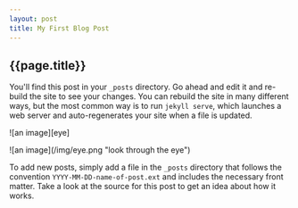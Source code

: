 ```yaml
---
layout: post
title: My First Blog Post
---
```

## {{page.title}} ##

You'll find this post in your `_posts` directory. Go ahead and edit it and re-build
the site to see your changes. You can rebuild the site in many different ways, but
the most common way is to run `jekyll serve`, which launches a web server and
auto-regenerates your site when a file is updated.

<p class="img-cont one editable" markdown="1">![an image][eye]</p>
<p class="img-cont two" markdown="1">![an image](/img/eye.png "look through the eye")</p>

To add new posts, simply add a file in the `_posts` directory that follows the
convention `YYYY-MM-DD-name-of-post.ext` and includes the necessary front matter.
Take a look at the source for this post to get an idea about how it works.

[eye]: /img/eye.png
